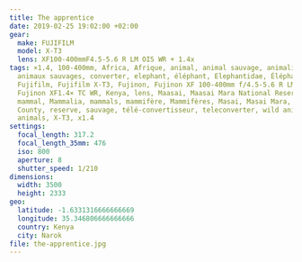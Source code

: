 ```yaml
---
title: The apprentice
date: 2019-02-25 19:02:00 +02:00
gear:
  make: FUJIFILM
  model: X-T3
  lens: XF100-400mmF4.5-5.6 R LM OIS WR + 1.4x
tags: ×1.4, 100-400mm, Africa, Afrique, animal, animal sauvage, animalière,
  animaux sauvages, converter, elephant, éléphant, Elephantidae, Éléphantidés,
  Fujifilm, Fujifilm X-T3, Fujinon, Fujinon XF 100-400mm f/4.5-5.6 R LM OIS WR,
  Fujinon XF1.4× TC WR, Kenya, lens, Maasai, Maasai Mara National Reserve,
  mammal, Mammalia, mammals, mammifère, Mammifères, Masai, Masai Mara, Narok
  County, reserve, sauvage, télé-convertisseur, teleconverter, wild animal, wild
  animals, X-T3, x1.4
settings:
  focal_length: 317.2
  focal_length_35mm: 476
  iso: 800
  aperture: 8
  shutter_speed: 1/210
dimensions:
  width: 3500
  height: 2333
geo:
  latitude: -1.6331316666666669
  longitude: 35.346806666666666
  country: Kenya
  city: Narok
file: the-apprentice.jpg
---
```




